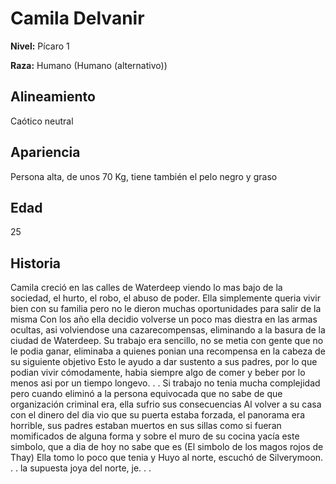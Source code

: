 # Camila Delvanir

**Nivel:** Pícaro 1

**Raza:** Humano (Humano (alternativo))

## Alineamiento
Caótico neutral

## Apariencia
Persona alta, de unos 70 Kg, tiene también el pelo negro y graso

## Edad
25

## Historia
Camila creció en las calles de Waterdeep viendo lo mas bajo de la sociedad, el hurto, el robo, el abuso de poder. Ella simplemente queria vivir bien con su familia pero no le dieron muchas oportunidades para salir de la misma 
Con los año ella decidio volverse un poco mas diestra en las armas ocultas, asi volviendose una cazarecompensas, eliminando a la basura de la ciudad de Waterdeep. 
Su trabajo era sencillo, no se metia con gente que no le podia ganar, eliminaba a quienes ponian una recompensa en la cabeza de su siguiente objetivo 
Esto le ayudo a dar sustento a sus padres, por lo que podian vivir cómodamente, habia siempre algo de comer y beber por lo menos asi por un tiempo longevo. . .
Si trabajo no tenia mucha complejidad pero cuando eliminó a la persona equivocada que no sabe de que organización criminal era, ella sufrio sus consecuencias 
Al volver a su casa con el dinero del dia vio que su puerta estaba forzada, el panorama era horrible, sus padres estaban muertos en sus sillas como si fueran momificados de alguna forma y sobre el muro de su cocina yacía este simbolo, que a dia de hoy no sabe que es (El simbolo de los magos rojos de Thay)
Ella tomo lo poco que tenia y Huyo al norte, escuchó de Silverymoon. . . la supuesta joya del norte, je. . . 

